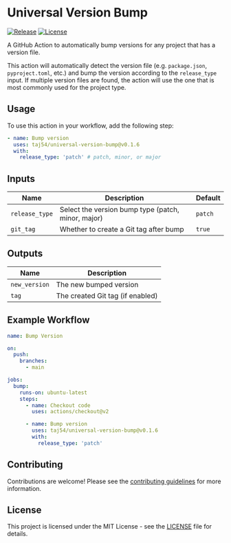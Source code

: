 # Universal Version Bump

[![Release](https://github.com/taj54/universal-version-bump/actions/workflows/release.yml/badge.svg)](https://github.com/taj54/universal-version-bump/actions/workflows/release.yml)
[![License](https://img.shields.io/badge/license-MIT-blue.svg)](LICENSE)

A GitHub Action to automatically bump versions for any project that has a version file.

This action will automatically detect the version file (e.g. `package.json`, `pyproject.toml`, etc.) and bump the version according to the `release_type` input. If multiple version files are found, the action will use the one that is most commonly used for the project type.

## Usage

To use this action in your workflow, add the following step:

```yaml
- name: Bump version
  uses: taj54/universal-version-bump@v0.1.6
  with:
    release_type: 'patch' # patch, minor, or major
```

## Inputs

| Name           | Description                                        | Default |
| -------------- | -------------------------------------------------- | ------- |
| `release_type` | Select the version bump type (patch, minor, major) | `patch` |
| `git_tag`      | Whether to create a Git tag after bump             | `true`  |

## Outputs

| Name          | Description                      |
| ------------- | -------------------------------- |
| `new_version` | The new bumped version           |
| `tag`         | The created Git tag (if enabled) |

## Example Workflow

```yaml
name: Bump Version

on:
  push:
    branches:
      - main

jobs:
  bump:
    runs-on: ubuntu-latest
    steps:
      - name: Checkout code
        uses: actions/checkout@v2

      - name: Bump version
        uses: taj54/universal-version-bump@v0.1.6
        with:
          release_type: 'patch'
```

## Contributing

Contributions are welcome! Please see the [contributing guidelines](CONTRIBUTING.md) for more information.

## License

This project is licensed under the MIT License - see the [LICENSE](LICENSE) file for details.
